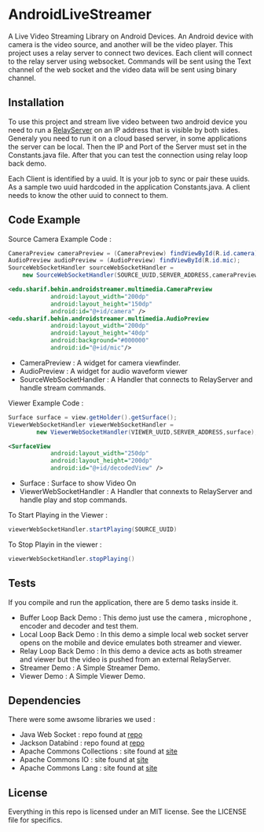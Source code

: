 # AndroidLiveStreamer
A Live Video Streaming Library on Android Devices. An Android device with camera is the video source, and another will be the video player. This project uses a relay server to connect two devices.
Each client will connect to the relay server using websocket. Commands will be sent using the Text channel of the web socket and the video data will be sent using binary channel.

## Installation
To use this project and stream live video between two android device you need to run a [RelayServer](https://github.com/behin/RelayServer) on an IP address that is visible by both sides. Generaly you need to run it on a cloud based server, in some applications the server can be local. Then the IP and Port of the Server must set in the Constants.java file.
After that you can test the connection using relay loop back demo. 

Each Client is identified by a uuid. It is your job to sync or pair these uuids. As a sample two uuid hardcoded in the application Constants.java. A client needs to know the other uuid to connect to them.

## Code Example

Source Camera Example Code :
```java
CameraPreview cameraPreview = (CameraPreview) findViewById(R.id.camera);
AudioPreview audioPreview = (AudioPreview) findViewById(R.id.mic);
SourceWebSocketHandler sourceWebSocketHandler = 
    new SourceWebSocketHandler(SOURCE_UUID,SERVER_ADDRESS,cameraPreview,audioPreview,null);
```

```xml
<edu.sharif.behin.androidstreamer.multimedia.CameraPreview
            android:layout_width="200dp"
            android:layout_height="150dp"
            android:id="@+id/camera" />
<edu.sharif.behin.androidstreamer.multimedia.AudioPreview
            android:layout_width="200dp"
            android:layout_height="40dp"
            android:background="#000000"
            android:id="@+id/mic"/>
```

* CameraPreview : A widget for camera viewfinder.
* AudioPreview : A widget for audio waveform viewer
* SourceWebSocketHandler : A Handler that connects to RelayServer and handle stream commands.

Viewer Example Code : 

```java
Surface surface = view.getHolder().getSurface();
ViewerWebSocketHandler viewerWebSocketHandler = 
        new ViewerWebSocketHandler(VIEWER_UUID,SERVER_ADDRESS,surface);
```

```xml
<SurfaceView
            android:layout_width="250dp"
            android:layout_height="200dp"
            android:id="@+id/decodedView" />
```

* Surface : Surface to show Video On
* ViewerWebSocketHandler : A Handler that connexts to RelayServer and handle play and stop commands.

To Start Playing in the Viewer : 
```java
viewerWebSocketHandler.startPlaying(SOURCE_UUID)
```

To Stop Playin in the viewer : 
```java
viewerWebSocketHandler.stopPlaying()
```

## Tests
If you compile and run the application, there are 5 demo tasks inside it.

* Buffer Loop Back Demo : This demo just use the camera , microphone , encoder and decoder and test them.
* Local Loop Back Demo : In this demo a simple local web socket server opens on the mobile and device emulates both streamer and viewer.
* Relay Loop Back Demo : In this demo a device acts as both streamer and viewer but the video is pushed from an external RelayServer.
* Streamer Demo : A Simple Streamer Demo.
* Viewer Demo : A Simple Viewer Demo.

## Dependencies 
There were some awsome libraries we used : 
* Java Web Socket : repo found at [repo](https://github.com/TooTallNate/Java-WebSocket)
* Jackson Databind : repo found at [repo](https://github.com/FasterXML/jackson-databind)
* Apache Commons Collections : site found at [site](https://commons.apache.org/proper/commons-collections/)
* Apache Commons IO : site found at [site](http://commons.apache.org/proper/commons-io/)
* Apache Commons Lang : site found at [site](https://commons.apache.org/proper/commons-lang/)

## License 
Everything in this repo is licensed under an MIT license. See the LICENSE file for specifics.


